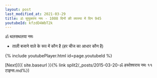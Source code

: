 ```yaml
---
layout: post
last_modified_at: 2021-03-29
title: ॐ सुयुक्ताय नमः - 1008 दिनों की तपस्या में दिन 945
youtubeId: kfzdD4WbT2k
---
```

 
 
 ॐ थलसथलया नमः  
 
 -  ताली बजाने वाले के रूप में कौन है (हर चीज का आधार कौन है) 
 
  
 
  
 
 
 
 
 
 


{% include youtubePlayer.html id=page.youtubeId %}
 
[Next]({{ site.baseurl }}{% link  split2/_posts/2015-03-20-ॐ हस्तेश्वराय नमः ११ टाइम्स.md%})
 
